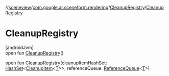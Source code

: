 //[sceneview](../../../index.md)/[com.google.ar.sceneform.rendering](../index.md)/[CleanupRegistry](index.md)/[CleanupRegistry](-cleanup-registry.md)

# CleanupRegistry

[androidJvm]\
open fun [CleanupRegistry](-cleanup-registry.md)()

open fun [CleanupRegistry](-cleanup-registry.md)(cleanupItemHashSet: [HashSet](https://developer.android.com/reference/kotlin/java/util/HashSet.html)&lt;[CleanupItem](../-cleanup-item/index.md)&lt;[T](../../com.google.ar.sceneform.resources/-resource-registry/index.md)&gt;&gt;, referenceQueue: [ReferenceQueue](https://developer.android.com/reference/kotlin/java/lang/ref/ReferenceQueue.html)&lt;[T](../../com.google.ar.sceneform.resources/-resource-registry/index.md)&gt;)
